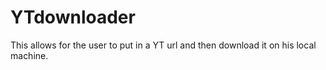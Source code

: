 # YTdownloader

This allows for the user to put in a YT url and then download it on his local machine. 
